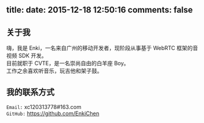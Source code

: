 title: 
date: 2015-12-18 12:50:16
comments: false
---
## 关于我

嗨，我是 Enki，一名来自广州的移动开发者，现阶段从事基于 WebRTC 框架的音视频 SDK 开发。  
目前就职于 CVTE，是一名崇尚自由的白羊座 Boy。  
工作之余喜欢听音乐，玩吉他和架子鼓。


## 我的联系方式
`Email:` xc120313778#163.com  
`GitHub:` https://github.com/EnkiChen
